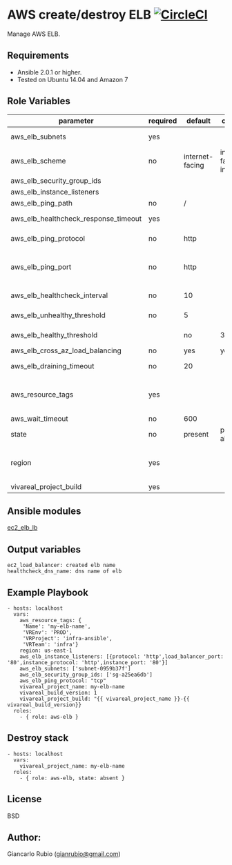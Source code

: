 AWS create/destroy ELB [![CircleCI](https://circleci.com/gh/VivaReal/ansible-aws-elb/tree/master.svg?style=svg&circle-token=b1470d6ba30e2cf1090d12dcabe5616ac822d9dc)](https://circleci.com/gh/VivaReal/ansible-aws-elb/tree/master)
=========

Manage AWS ELB.

Requirements
------------

- Ansible 2.0.1 or higher.
- Tested on Ubuntu 14.04 and Amazon 7

Role Variables
--------------

| parameter             | required | default | choices | comments |
| --------------------- | -------- | ------- | -------- |-------- |
| aws_elb_subnets | yes| | | A list of VPC subnets to use when creating ELB. Zones should be empty if using this. |
| aws_elb_scheme| no| internet-facing | internet-facing, internal|The scheme to use when creating the ELB. For a private VPC-visible ELB use 'internal'. |
| aws_elb_security_group_ids| | | |A list of security groups to apply to the elb |
| aws_elb_instance_listeners| | | | List of ports/protocols for this ELB to listen on (see [vars](defaults/main.yml)| 
| aws_elb_ping_path| no | / | |The destination for the HTTP or HTTPS request. | 
| aws_elb_healthcheck_response_timeout|yes | | | The amount of time to wait when receiving a response from the health check, in seconds.| 
| aws_elb_ping_protocol | no| http| | The protocol to use to connect with the instance. Ping protocols: TCP, HTTP, HTTPS, and SSL|
| aws_elb_ping_port | no| http| | The port to use to connect with the instance, as a protocol:port pair. If the load balancer fails to connect with the instance at the specified port within the configured response timeout period, the instance is considered unhealthy.|
| aws_elb_healthcheck_interval| no | 10 | |The amount of time between health checks of an individual instance, in seconds. | 
| aws_elb_unhealthy_threshold| no | 5 | |The number of consecutive failed health checks that must occur before declaring an EC2 instance unhealthy. | 
| aws_elb_healthy_threshold | | no | 3| The number of consecutive successful health checks that must occur before declaring an EC2 instance healthy.| 
| aws_elb_cross_az_load_balancing| no | yes|yes, no | Distribute load across all configured Availability Zones | 
| aws_elb_draining_timeout| no |20 | | Wait a specified timeout allowing connections to drain before terminating an instance| 
| aws_resource_tags  | yes  |   | | a hash/dictionary of tags to add to the new instance or for starting/stopping instance by tag; '{"key":"value"}' and '{"VREnv":"PROD","VRProject":"sample","VRTeam":"infra", "Name":"instance_name"}' |
| aws_wait_timeout | no | 600 | |  how long before wait gives up, in seconds | 
| state |  no |  present |present, absent| create or destroy elb  |
| region |  yes |   || The AWS region to use. Must be specified if ec2_url is not used. If not specified then the value of the EC2_REGION environment variable, if any, is used. See http://docs.aws.amazon.com/general/latest/gr/rande.html#ec2_region  |
| vivareal_project_build | yes | | | elb name |


Ansible modules
--------------
[ec2_elb_lb](http://docs.ansible.com/ansible/ec2_elb_lb_module.html)


Output variables
--------------
    ec2_load_balancer: created elb name 
    healthcheck_dns_name: dns name of elb

Example Playbook
----------------

   
    - hosts: localhost
      vars:
        aws_resource_tags: {
         'Name': 'my-elb-name',
         'VREnv': 'PROD',
         'VRProject': 'infra-ansible',
         'VRTeam': 'infra'}
        region: us-east-1
        aws_elb_instance_listeners: [{protocol: 'http',load_balancer_port: '80',instance_protocol: 'http',instance_port: '80'}]
        aws_elb_subnets: ['subnet-0959b37f']
        aws_elb_security_group_ids: ['sg-a25ea6db']
        aws_elb_ping_protocol: "tcp"
        vivareal_project_name: my-elb-name
        vivareal_build_version: 1
        vivareal_project_build: "{{ vivareal_project_name }}-{{ vivareal_build_version}}
      roles:
        - { role: aws-elb }
       
        
Destroy stack
----------------


    - hosts: localhost
      vars:
        vivareal_project_name: my-elb-name
      roles:
        - { role: aws-elb, state: absent }

License
-------

BSD

Author:
------------------

Giancarlo Rubio (<gianrubio@gmail.com>)